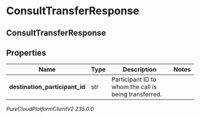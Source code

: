 # ConsultTransferResponse

## ConsultTransferResponse

## Properties

|Name | Type | Description | Notes|
|------------ | ------------- | ------------- | -------------|
| **destination_participant_id** | str | Participant ID to whom the call is being transferred. | |



_PureCloudPlatformClientV2 235.0.0_
